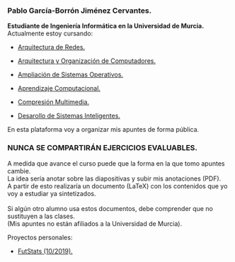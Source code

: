 ### Pablo García-Borrón Jiménez Cervantes.

**Estudiante de Ingeniería Informática en la Universidad de Murcia.** <br />
 Actualmente estoy cursando:

- [Arquitectura de Redes.](https://github.com/garcibo/AR.git)
- [Arquitectura y Organización de Computadores.](https://github.com/garcibo/AOC.git)
- [Ampliación de Sistemas Operativos.](https://github.com/garcibo/ASO.git)

- [Aprendizaje Computacional.](https://github.com/garcibo/AComp.git)
- [Compresión Multimedia.](https://github.com/garcibo/CMul.git)
- [Desarollo de Sistemas Inteligentes.](https://github.com/garcibo/DSint.git)

En esta plataforma voy a organizar mis apuntes de forma pública.

### NUNCA SE COMPARTIRÁN EJERCICIOS EVALUABLES.

A medida que avance el curso puede que la forma en la que tomo apuntes cambie.<br />
La idea sería anotar sobre las diapositivas y subir mis anotaciones (PDF).<br />
A partir de esto realizaría un documento (LaTeX) con los contenidos que yo voy a estudiar ya sintetizados.<br />
<br />
Si algún otro alumno usa estos documentos, debe comprender que no sustituyen a las clases. <br />
(Mis apuntes no están afiliados a la Universidad de Murcia).<br />




Proyectos personales:
- [FutStats (10/2019).](https://github.com/garcibo/FutStats.git)
